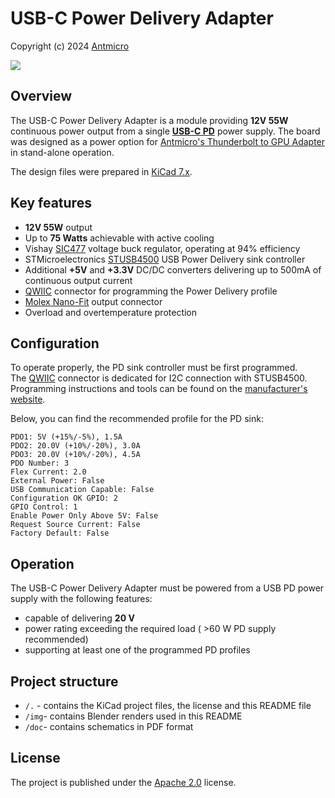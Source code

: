 # USB-C Power Delivery Adapter

Copyright (c) 2024 [Antmicro](https://www.antmicro.com)

![](img/USB-C-power-adapter_top_iso_paper_black.png)

## Overview

The USB-C Power Delivery Adapter is a module providing **12V 55W** continuous power output from a single [**USB-C PD**](https://www.usb.org/usb-charger-pd) power supply. 
The board was designed as a power option for [Antmicro's Thunderbolt to GPU Adapter](https://openhardware.antmicro.com/boards/thunderbolt-gpu-adapter/?tab=features) in stand-alone operation.

The design files were prepared in [KiCad 7.x](https://www.kicad.org/).

## Key features
* **12V 55W** output 
* Up to **75 Watts** achievable with active cooling
* Vishay [SIC477](https://www.vishay.com/docs/77113/sic47x.pdf) voltage buck regulator, operating at 94% efficiency
* STMicroelectronics [STUSB4500](https://www.mouser.com/datasheet/2/389/dm00489312-1799262.pdf) USB Power Delivery sink controller
* Additional **+5V** and **+3.3V** DC/DC converters delivering up to 500mA of continuous output current
* [QWIIC](https://www.sparkfun.com/qwiic) connector for programming the Power Delivery profile
* [Molex Nano-Fit](https://www.molex.com/en-us/products/connectors/wire-to-board-connectors/nano-fit-connectors) output connector
* Overload and overtemperature protection

## Configuration
To operate properly, the PD sink controller must be first programmed.\
The [QWIIC](https://www.sparkfun.com/qwiic) connector is dedicated for I2C connection with STUSB4500.\
Programming instructions and tools can be found on the [manufacturer's website](https://www.st.com/en/interfaces-and-transceivers/stusb4500.html#overview).

Below, you can find the recommended profile for the PD sink:
```console
PDO1: 5V (+15%/-5%), 1.5A
PDO2: 20.0V (+10%/-20%), 3.0A
PDO3: 20.0V (+10%/-20%), 4.5A
PDO Number: 3
Flex Current: 2.0
External Power: False
USB Communication Capable: False
Configuration OK GPIO: 2
GPIO Control: 1
Enable Power Only Above 5V: False
Request Source Current: False
Factory Default: False
```

## Operation
The USB-C Power Delivery Adapter must be powered from a USB PD power supply with the following features:
  * capable of delivering **20 V** 
  * power rating exceeding the required load ( >60 W PD supply recommended)
  * supporting at least one of the programmed PD profiles

## Project structure
* `/.` -  contains the KiCad project files, the license and this README file
* `/img`- contains Blender renders used in this README
* `/doc`- contains schematics in PDF format


## License
The project is published under the [Apache 2.0](/LICENSE) license.
